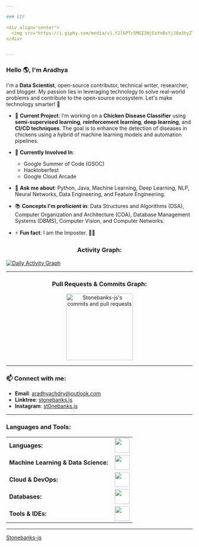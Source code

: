 ```yaml
---

### GIF

<div align="center">
  <img src="https://i.giphy.com/media/v1.Y2lkPTc5MGI3NjExYnBsYjJ0a3hyZTN1Y2hqeDFzNTIyanV5M3ppbzR2dHlwNGlhcHVudyZlcD12MV9pbnRlcm5hbF9naWZfYnlfaWQmY3Q9Zw/f3iwJFOVOwuy7K6FFw/giphy.gif" alt="Cool Tech GIF" width="600"/>
</div>


---
```


### Hello 🌎, I'm Aradhya

I'm a **Data Scientist**, open-source contributor, technical writer, researcher, and blogger. My passion lies in leveraging technology to solve real-world problems and contribute to the open-source ecosystem. Let's make technology smarter! 🚀

- 🔭 **Current Project**: I'm working on a **Chicken Disease Classifier** using **semi-supervised learning**, **reinforcement learning**, **deep learning**, and **CI/CD techniques**. The goal is to enhance the detection of diseases in chickens using a hybrid of machine learning models and automation pipelines.
  
- 🌱 **Currently Involved In**:
  - Google Summer of Code (GSOC)
  - Hacktoberfest
  - Google Cloud Arcade

- 💬 **Ask me about**: Python, Java, Machine Learning, Deep Learning, NLP, Neural Networks, Data Engineering, and Feature Engineering.
- 📚 **Concepts I'm proficient in**: Data Structures and Algorithms (DSA), Computer Organization and Architecture (COA), Database Management Systems (DBMS), Computer Vision, and Computer Networks.
- ⚡ **Fun fact**: I am the Imposter. 🕵️‍♂️

<link rel="stylesheet" type='text/css' href="https://cdn.jsdelivr.net/gh/devicons/devicon@latest/devicon.min.css" />

<h3 align="center">Activity Graph:</h3>

[![Daily Activity Graph](https://github-readme-activity-graph.vercel.app/graph?username=Stonebanks-js&bg_color=100f0f&color=4c5e9e&line=4c569e&point=403e41&area=true&hide_border=true)](https://github.com/ashutosh00710/github-readme-activity-graph)

---

<h3 align="center">Pull Requests & Commits Graph:</h3>

<div align="center">
  <!-- Pull Requests and Commits Graph -->
  <a href="https://github.com/Stonebanks-js">
    <img height="180em" src="https://github-readme-stats.vercel.app/api?username=Stonebanks-js&show_icons=true&locale=en&count_private=true&include_all_commits=true&theme=tokyonight" alt="Stonebanks-js's commits and pull requests"/>
  </a>
</div>


---

### 📫 Connect with me:

- **Email**: [aradhyachdry@outlook.com](mailto:aradhyachdry@outlook.com)
- **Linktree**: [stonebanks.js](https://linktr.ee/stonebanks.js)
- **Instagram**: [st0nebanks.js](https://www.instagram.com/st0nebanks.js)

---

<h3 align="left">Languages and Tools:</h3>
<table>
    <tr>
        <td style="font-weight: bold; padding-right: 10px; vertical-align: center; border: none;">Languages:</td>
        <td><img height="40" src="https://skillicons.dev/icons?i=python,java,js,ts,html,css"/></td>
    </tr>
    <tr>
        <td style="font-weight: bold; padding-right: 10px; vertical-align: center;">Machine Learning & Data Science:</td>
        <td><img height="40" src="https://skillicons.dev/icons?i=tensorflow,pytorch,sklearn,docker,kubernetes,jenkins"/></td>
    </tr>
    <tr>
        <td style="font-weight: bold; padding-right: 10px; vertical-align: center;">Cloud & DevOps:</td>
        <td><img height="40" src="https://skillicons.dev/icons?i=gcp,aws,github,git,gitlab"/></td>
    </tr>
    <tr>
        <td style="font-weight: bold; padding-right: 10px; vertical-align: center;">Databases:</td>
        <td><img height="40" src="https://skillicons.dev/icons?i=mysql,postgresql,mongodb"/></td>
    </tr>
    <tr>
        <td style="font-weight: bold; padding-right: 10px; vertical-align: center;">Tools & IDEs:</td>
        <td><img height="40" src="https://skillicons.dev/icons?i=vscode,eclipse,jetbrains"/></td>
    </tr>
</table>

---

[Stonebanks-js](https://github.com/Stonebanks-js)
